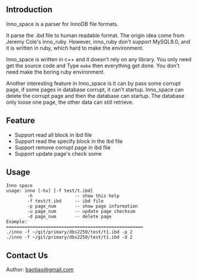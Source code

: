 ## Introduction

Inno_space is a parser for InnoDB file formats.

It parse the .ibd file to human readable format. The origin idea come from Jeremy Cole's inno_ruby. However, inno_ruby don't support MySQL8.0, and it is written in ruby, which hard to make the environment. 

Inno_space is written in c++ and it doesn't rely on any library. You only need get the source code and Type `make` then everything get done. You don't need make the boring ruby environment.

Another interesting feature in Inno_space is it can by pass some corrupt page, if some pages in database corrupt, it can't startup. Inno_space can delete the corrupt page and then the database can startup. The database only loose one page, the other data can still retrieve.

## Feature

* Support read all block in ibd file 
* Support read the specify block in the ibd file
* Support remove corrupt page in ibd file
* Support update page's check some


## Usage

```
Inno space
usage: inno [-hv] [-f test/t.ibd]
        -h                -- show this help
        -f test/t.ibd     -- ibd file
        -p page_num       -- show page information
        -u page_num       -- update page checksum
        -d page_num       -- delete page
Example:
====================================================
./inno -f ~/git/primary/dbs2250/test/t1.ibd -p 2
./inno -f ~/git/primary/dbs2250/test/t1.ibd -d 2
```

## Contact Us

Author: baotiao@gmail.com
